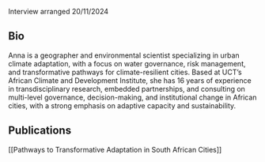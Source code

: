 Interview arranged 20/11/2024
## Bio

Anna is a geographer and environmental scientist specializing in urban climate adaptation, with a focus on water governance, risk management, and transformative pathways for climate-resilient cities. Based at UCT’s African Climate and Development Institute, she has 16 years of experience in transdisciplinary research, embedded partnerships, and consulting on multi-level governance, decision-making, and institutional change in African cities, with a strong emphasis on adaptive capacity and sustainability.

## Publications

[[Pathways to Transformative Adaptation in South African Cities]]


